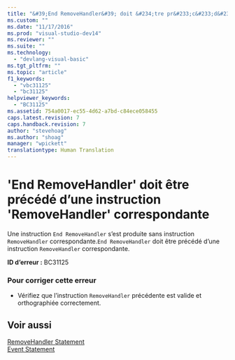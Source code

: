```yaml
---
title: "&#39;End RemoveHandler&#39; doit &#234;tre pr&#233;c&#233;d&#233; d’une instruction &#39;RemoveHandler&#39; correspondante | Microsoft Docs"
ms.custom: ""
ms.date: "11/17/2016"
ms.prod: "visual-studio-dev14"
ms.reviewer: ""
ms.suite: ""
ms.technology: 
  - "devlang-visual-basic"
ms.tgt_pltfrm: ""
ms.topic: "article"
f1_keywords: 
  - "vbc31125"
  - "bc31125"
helpviewer_keywords: 
  - "BC31125"
ms.assetid: 754a0017-ec55-4d62-a7bd-c84ece058455
caps.latest.revision: 7
caps.handback.revision: 7
author: "stevehoag"
ms.author: "shoag"
manager: "wpickett"
translationtype: Human Translation
---
```

# &#39;End RemoveHandler&#39; doit &#234;tre pr&#233;c&#233;d&#233; d’une instruction &#39;RemoveHandler&#39; correspondante
Une instruction `End RemoveHandler` s’est produite sans instruction `RemoveHandler` correspondante.`End RemoveHandler` doit être précédé d’une instruction `RemoveHandler` correspondante.  
  
 **ID d’erreur :** BC31125  
  
### Pour corriger cette erreur  
  
-   Vérifiez que l’instruction `RemoveHandler` précédente est valide et orthographiée correctement.  
  
## Voir aussi  
 [RemoveHandler Statement](../../visual-basic/language-reference/statements/removehandler-statement.md)   
 [Event Statement](../../visual-basic/language-reference/statements/event-statement.md)